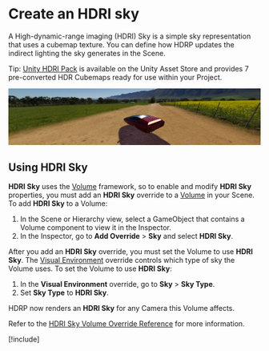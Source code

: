 # Create an HDRI sky

A High-dynamic-range imaging (HDRI) Sky is a simple sky representation that uses a cubemap texture. You can define how HDRP updates the indirect lighting the sky generates in the Scene.

Tip: [Unity HDRI Pack](https://assetstore.unity.com/packages/essentials/beta-projects/unity-hdri-pack-72511) is available on the Unity Asset Store and provides 7 pre-converted HDR Cubemaps ready for use within your Project.

![](Images/HDRPFeatures-HDRISky.png)

## Using HDRI Sky

**HDRI Sky** uses the [Volume](understand-volumes.md) framework, so to enable and modify **HDRI Sky** properties, you must add an **HDRI Sky** override to a [Volume](understand-volumes.md) in your Scene. To add **HDRI Sky** to a Volume:

1. In the Scene or Hierarchy view, select a GameObject that contains a Volume component to view it in the Inspector.
2. In the Inspector, go to **Add Override** > **Sky** and select **HDRI Sky**.

After you add an **HDRI Sky** override, you must set the Volume to use **HDRI Sky**. The [Visual Environment](visual-environment-volume-override-reference.md) override controls which type of sky the Volume uses. To set the Volume to use **HDRI Sky**:

1. In the **Visual Environment** override, go to **Sky** > **Sky Type**.
2. Set **Sky Type** to **HDRI Sky**.

HDRP now renders an **HDRI Sky** for any Camera this Volume affects.

Refer to the [HDRI Sky Volume Override Reference](hdri-sky-volume-override-reference.md) for more information.

[!include[](snippets/volume-override-api.md)]
